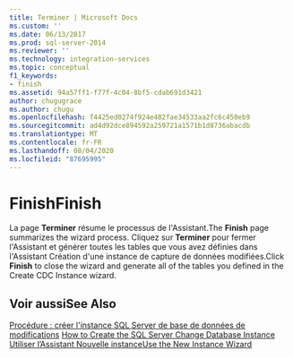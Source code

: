 ```yaml
---
title: Terminer | Microsoft Docs
ms.custom: ''
ms.date: 06/13/2017
ms.prod: sql-server-2014
ms.reviewer: ''
ms.technology: integration-services
ms.topic: conceptual
f1_keywords:
- finish
ms.assetid: 94a57ff1-f77f-4c04-8bf5-cdab691d3421
author: chugugrace
ms.author: chugu
ms.openlocfilehash: f4425ed0274f924e482fae34533aa2fc6c450eb9
ms.sourcegitcommit: ad4d92dce894592a259721a1571b1d8736abacdb
ms.translationtype: MT
ms.contentlocale: fr-FR
ms.lasthandoff: 08/04/2020
ms.locfileid: "87695995"
---
```

# <a name="finish"></a><span data-ttu-id="2bc27-102">Finish</span><span class="sxs-lookup"><span data-stu-id="2bc27-102">Finish</span></span>
  <span data-ttu-id="2bc27-103">La page **Terminer** résume le processus de l'Assistant.</span><span class="sxs-lookup"><span data-stu-id="2bc27-103">The **Finish** page summarizes the wizard process.</span></span> <span data-ttu-id="2bc27-104">Cliquez sur **Terminer** pour fermer l'Assistant et générer toutes les tables que vous avez définies dans l'Assistant Création d'une instance de capture de données modifiées.</span><span class="sxs-lookup"><span data-stu-id="2bc27-104">Click **Finish** to close the wizard and generate all of the tables you defined in the Create CDC Instance wizard.</span></span>  
  
## <a name="see-also"></a><span data-ttu-id="2bc27-105">Voir aussi</span><span class="sxs-lookup"><span data-stu-id="2bc27-105">See Also</span></span>  
 <span data-ttu-id="2bc27-106">[Procédure : créer l'instance SQL Server de base de données de modifications](how-to-create-the-sql-server-change-database-instance.md) </span><span class="sxs-lookup"><span data-stu-id="2bc27-106">[How to Create the SQL Server Change Database Instance](how-to-create-the-sql-server-change-database-instance.md) </span></span>  
 [<span data-ttu-id="2bc27-107">Utiliser l’Assistant Nouvelle instance</span><span class="sxs-lookup"><span data-stu-id="2bc27-107">Use the New Instance Wizard</span></span>](use-the-new-instance-wizard.md)  
  
  
